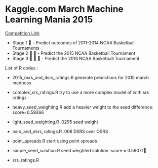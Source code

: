 # Kaggle.com March Machine Learning Mania 2015
[Competition Link](http://www.kaggle.com/c/march-machine-learning-mania-2015)
 - Stage 1 :basketball: - Predict outcomes of 2011-2014 NCAA Basketball Tournaments
 - Stage 2 :basketball: :basketball: - Predict the 2015 NCAA Basketball Tournament
 - Stage 3 :basketball: :basketball: :basketball: - Predict the 2016 NCAA Basketball Tournament

List of R codes :

* 2015_osrs_and_dsrs_ratings.R
generate predictions for 2015 march madness

* complex_srs_ratings.R
try to use a more complex model of with srs ratings

* heavy_seed_weighting.R
add a heavier weight to the seed difference: score=0.59366

* light_seed_weighting.R
.0295 seed weight 

* osrs_and_dsrs_ratings.R
.008 DSRS over OSRS

* point_spreads.R
start using point spreads

* simple_seed_solution.R
seed weighted solution: score = 0.59071

* srs_ratings.R 

